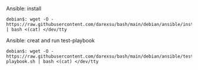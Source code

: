 
Ansible: install
```
debian$: wget -O - https://raw.githubusercontent.com/darexsu/bash/main/debian/ansible/install.sh | bash <(cat) </dev/tty
```
Ansible: creat and run test-playbook
```
debian$: wget -O - https://raw.githubusercontent.com/darexsu/bash/main/debian/ansible/test-playbook.sh | bash <(cat) </dev/tty
```
